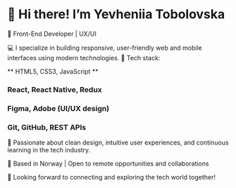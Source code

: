 # 👋 Hi there! I’m Yevheniia Tobolovska

🎯 Front-End Developer | UX/UI 

💻 I specialize in building responsive, user-friendly web and mobile interfaces using modern technologies.
🔧 Tech stack:

** HTML5, CSS3, JavaScript **

### React, React Native, Redux

### Figma, Adobe (UI/UX design)

### Git, GitHub, REST APIs

🎨 Passionate about clean design, intuitive user experiences, and continuous learning in the tech industry.

📍 Based in Norway | Open to remote opportunities and collaborations

🚀 Looking forward to connecting and exploring the tech world together!
